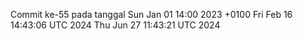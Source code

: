 Commit ke-55 pada tanggal Sun Jan 01 14:00 2023 +0100
Fri Feb 16 14:43:06 UTC 2024
Thu Jun 27 11:43:21 UTC 2024
